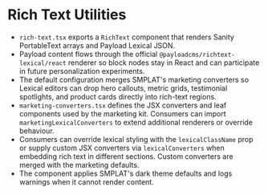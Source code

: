 # Rich Text Utilities

- `rich-text.tsx` exports a `RichText` component that renders Sanity PortableText arrays and Payload Lexical JSON.
- Payload content flows through the official `@payloadcms/richtext-lexical/react` renderer so block nodes stay in React and can participate in future personalization experiments.
- The default configuration merges SMPLAT's marketing converters so Lexical editors can drop hero callouts, metric grids, testimonial spotlights, and product cards directly into rich-text regions.
- `marketing-converters.tsx` defines the JSX converters and leaf components used by the marketing kit. Consumers can import `marketingLexicalConverters` to extend additional renderers or override behaviour.
- Consumers can override lexical styling with the `lexicalClassName` prop or supply custom JSX converters via `lexicalConverters` when embedding rich text in different sections. Custom converters are merged with the marketing defaults.
- The component applies SMPLAT's dark theme defaults and logs warnings when it cannot render content.

